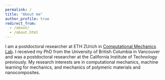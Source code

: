 ```yaml
---
permalink: /
title: "About me"
author_profile: true
redirect_from: 
  - /about/
  - /about.html
---
```

I am a postdoctoral researcher at ETH ZUrich in [Computational Mechanics Lab](https://compmech.ethz.ch/). I received my PhD from the University of British Columbia in Vancouver and was a postdoctoral researcher at the California Institute of Technology previously. My research interests are in computational mechanics, machine learning for mechanics, and mechanics of polymeric materials and nanocomposites.